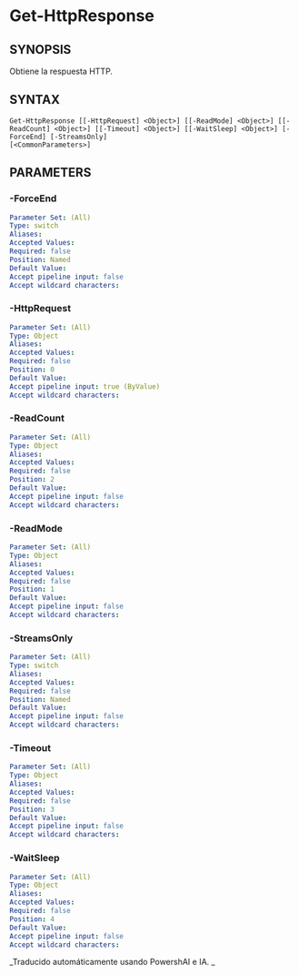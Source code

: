 ﻿---
external help file: powershai-help.xml
schema: 2.0.0
powershai: true
---

# Get-HttpResponse

## SYNOPSIS <!--!= @#Synop !-->

Obtiene la respuesta HTTP.

## SYNTAX <!--!= @#Syntax !-->

```
Get-HttpResponse [[-HttpRequest] <Object>] [[-ReadMode] <Object>] [[-ReadCount] <Object>] [[-Timeout] <Object>] [[-WaitSleep] <Object>] [-ForceEnd] [-StreamsOnly] 
[<CommonParameters>]
```

## PARAMETERS <!--!= @#Params !-->

### -ForceEnd

```yml
Parameter Set: (All)
Type: switch
Aliases: 
Accepted Values: 
Required: false
Position: Named
Default Value: 
Accept pipeline input: false
Accept wildcard characters: 
```

### -HttpRequest

```yml
Parameter Set: (All)
Type: Object
Aliases: 
Accepted Values: 
Required: false
Position: 0
Default Value: 
Accept pipeline input: true (ByValue)
Accept wildcard characters: 
```

### -ReadCount

```yml
Parameter Set: (All)
Type: Object
Aliases: 
Accepted Values: 
Required: false
Position: 2
Default Value: 
Accept pipeline input: false
Accept wildcard characters: 
```

### -ReadMode

```yml
Parameter Set: (All)
Type: Object
Aliases: 
Accepted Values: 
Required: false
Position: 1
Default Value: 
Accept pipeline input: false
Accept wildcard characters: 
```

### -StreamsOnly

```yml
Parameter Set: (All)
Type: switch
Aliases: 
Accepted Values: 
Required: false
Position: Named
Default Value: 
Accept pipeline input: false
Accept wildcard characters: 
```

### -Timeout

```yml
Parameter Set: (All)
Type: Object
Aliases: 
Accepted Values: 
Required: false
Position: 3
Default Value: 
Accept pipeline input: false
Accept wildcard characters: 
```

### -WaitSleep

```yml
Parameter Set: (All)
Type: Object
Aliases: 
Accepted Values: 
Required: false
Position: 4
Default Value: 
Accept pipeline input: false
Accept wildcard characters: 
```




<!--PowershaiAiDocBlockStart-->
_Traducido automáticamente usando PowershAI e IA. 
_
<!--PowershaiAiDocBlockEnd-->
